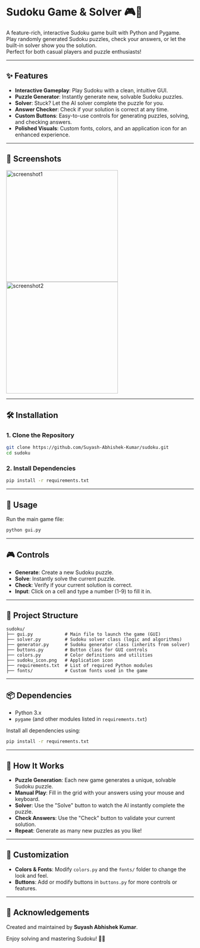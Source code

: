 # Sudoku Game & Solver 🎮🧩

A feature-rich, interactive Sudoku game built with Python and Pygame.  
Play randomly generated Sudoku puzzles, check your answers, or let the built-in solver show you the solution.  
Perfect for both casual players and puzzle enthusiasts!

---

## ✨ Features

- **Interactive Gameplay**: Play Sudoku with a clean, intuitive GUI.  
- **Puzzle Generator**: Instantly generate new, solvable Sudoku puzzles.  
- **Solver**: Stuck? Let the AI solver complete the puzzle for you.  
- **Answer Checker**: Check if your solution is correct at any time.  
- **Custom Buttons**: Easy-to-use controls for generating puzzles, solving, and checking answers.
- **Polished Visuals**: Custom fonts, colors, and an application icon for an enhanced experience.

---

## 📸 Screenshots

<img src="https://github.com/user-attachments/assets/5d261cfb-77fb-4dfb-8820-19ef6caccb81" alt="screenshot1" width="300"/>

<img src="https://github.com/user-attachments/assets/2862420a-dc16-4212-abd4-a957238f182a" alt="screenshot2" width="300"/>

---

## 🛠 Installation

### 1. Clone the Repository

```bash
git clone https://github.com/Suyash-Abhishek-Kumar/sudoku.git
cd sudoku
```

### 2. Install Dependencies

```bash
pip install -r requirements.txt
```

---

## 🚀 Usage

Run the main game file:

```bash
python gui.py
```

---

## 🎮 Controls

- **Generate**: Create a new Sudoku puzzle.
- **Solve**: Instantly solve the current puzzle.
- **Check**: Verify if your current solution is correct.
- **Input**: Click on a cell and type a number (1-9) to fill it in.

---

## 📁 Project Structure

```
sudoku/
├── gui.py            # Main file to launch the game (GUI)
├── solver.py         # Sudoku solver class (logic and algorithms)
├── generator.py      # Sudoku generator class (inherits from solver)
├── buttons.py        # Button class for GUI controls
├── colors.py         # Color definitions and utilities
├── sudoku_icon.png   # Application icon
├── requirements.txt  # List of required Python modules
├── fonts/            # Custom fonts used in the game
```

---

## 📦 Dependencies

- Python 3.x  
- `pygame` (and other modules listed in `requirements.txt`)

Install all dependencies using:

```bash
pip install -r requirements.txt
```

---

## 🧠 How It Works

- **Puzzle Generation**: Each new game generates a unique, solvable Sudoku puzzle.
- **Manual Play**: Fill in the grid with your answers using your mouse and keyboard.
- **Solver**: Use the "Solve" button to watch the AI instantly complete the puzzle.
- **Check Answers**: Use the "Check" button to validate your current solution.
- **Repeat**: Generate as many new puzzles as you like!

---

## 🎨 Customization

- **Colors & Fonts**: Modify `colors.py` and the `fonts/` folder to change the look and feel.
- **Buttons**: Add or modify buttons in `buttons.py` for more controls or features.

---

## 🙏 Acknowledgements

Created and maintained by **Suyash Abhishek Kumar**.

Enjoy solving and mastering Sudoku! 🧩✨
```

